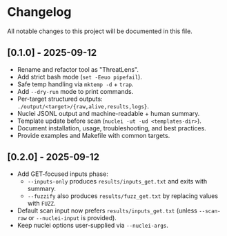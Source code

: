 # Changelog

All notable changes to this project will be documented in this file.

## [0.1.0] - 2025-09-12
- Rename and refactor tool as "ThreatLens".
- Add strict bash mode (`set -Eeuo pipefail`).
- Safe temp handling via `mktemp -d` + `trap`.
- Add `--dry-run` mode to print commands.
- Per-target structured outputs: `./output/<target>/{raw,alive,results,logs}`.
- Nuclei JSONL output and machine-readable + human summary.
- Template update before scan (`nuclei -ut -ud <templates-dir>`).
- Document installation, usage, troubleshooting, and best practices.
- Provide examples and Makefile with common targets.

## [0.2.0] - 2025-09-12
- Add GET-focused inputs phase:
  - `--inputs-only` produces `results/inputs_get.txt` and exits with summary.
  - `--fuzzify` also produces `results/fuzz_get.txt` by replacing values with `FUZZ`.
- Default scan input now prefers `results/inputs_get.txt` (unless `--scan-raw` or `--nuclei-input` is provided).
- Keep nuclei options user-supplied via `--nuclei-args`.
